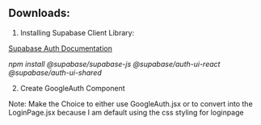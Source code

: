 ## Downloads:

1. Installing Supabase Client Library:

[Supabase Auth Documentation](https://supabase.com/docs/guides/auth/quickstarts/react)

*npm install @supabase/supabase-js @supabase/auth-ui-react @supabase/auth-ui-shared*

2. Create GoogleAuth Component

Note: Make the Choice to either use GoogleAuth.jsx or to convert into the LoginPage.jsx because I am default using the css styling for loginpage
